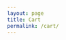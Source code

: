 ```yaml
---
layout: page
title: Cart
permalink: /cart/
---
```

<div id="cart"></div>


<script type="text/javascript">
var getJSON = function(url, callback) {
    var xhr = new XMLHttpRequest();
    xhr.open('GET', url, true);
    xhr.responseType = 'json';
    xhr.onload = function() {
      var status = xhr.status;
      if (status == 200) {
        callback(null, xhr.response);
      } else {
        callback(status);
      }
    };
    xhr.send();
};

getJSON('https://script.google.com/macros/s/AKfycbyWpKQdW8LbheeCZ5KiHZJOz0nj--hGsBUQWUsYeq3Y6vP3Ht76/exec?amount=15',
function(err, data) {
  if (err != null) {
    document.getElementById('cart').innerHTML = "err";
  } else {
    document.getElementById('cart').innerHTML = data.query.count;
  }
});
</script>


<script type="text/javascript">
	show_cart();
	function show_cart () {
		var items = JSON.parse(localStorage.getItem("items")) || new Array();
		if (items.length >= 1) {
			var htmlString = '<table class="cart-table-m cart-table"><tbody><tr><th></th><th></th><th>Item</th><th>Quantity</th><th>Suggested Donation</th><th>Donation</th></tr>';
			for (var i = 0; i < items.length; i++) {
				var amount = 0;
				if (items[i].donation) {
					amount =  Number(items[i].suggested_donation) * Number(items[i].quantity);
				};
				htmlString = htmlString + '<tr class="cart-table-row"><td><a class="cart_remove" onclick="remove_item(' + i + ');">x</a></td><td>' + '<img class="cart-item-image" src="{{ site.url }}{{ site.baseurl }}/images/' + items[i].image + '"/>' + '</td><td><dl><dt>Item</dt><dd>' + if_cart_donation(items[i].use,'<a href="{{ site.url }}{{ site.baseurl }}' + items[i].url + '">') + items[i].item + if_cart_donation(items[i].use,'</a><br>') + if_cart_donation(items[i].use,selected(items[i].use,i)) + '</dd></dl></td><td>' + if_cart_donation(items[i].use,'<dl><dt>Quantity</dt><dd><input id="quantity_' + i + '" class="input-text qty text" step="1" min="1" max="99999" name="quantity" value="' + items[i].quantity + '" title="Qty" size="4" pattern="[0-9]*" inputmode="numeric" type="number" onclick="document.getElementById(\'update_cart\').classList.add(\'update_cart\');"></dd></dl>') + '</td><td>' + if_cart_donation(items[i].use,'<dl><dt>Suggested Donation</dt><dd>$' + (Number(items[i].suggested_donation) * Number(items[i].quantity)).toFixed(2).toString() + '</dd></dl>') + '</td><td><dl><dt>Donation</dt><dd>$' + amount.toFixed(2).toString() + "</dd></dl></td></tr>";
			};
			htmlString = htmlString + '<tr><td></td><td></td><td></td><td></td><td></td><td><input type="submit" id="update_cart" class="" onclick="update_cart();" value="Update Cart"></td></tr></tbody></table><a class="shop-buttons float-left" onclick="empty_cart();">Empty Cart</a>';

			htmlString = htmlString + '<div id="cart-totals">' + ask_for_donations(total(items)) + '<h3>Cart Totals</h3><p>Shipping is included with suggested donation. For Expedited Shipping (Must call us with details) (651)-484-1040.</p><table class="cart-table"><tbody><tr><td>Suggested Total</td><td>$' + suggested_total(items).toFixed(2).toString() + '</td></tr><tr><td>Total</td><td>$' + total(items).toFixed(2).toString() + '</td></tr></tbody></table></div>';
			document.getElementById('cart').innerHTML = htmlString;
		}else{
		//	document.getElementById('cart').innerHTML = '<h3 style="text-align: center;color: #7f7f7f;">Empty Cart</h3>';
		};
	}
	
	function update_cart () {
		var items = JSON.parse(localStorage.getItem("items")) || new Array();
		for (var i = 0; i < items.length; i++) {
			if (items[i].use != "none") {
				items[i].use = document.getElementById("use_"+i).value;
				items[i].quantity = document.getElementById("quantity_"+i).value;
			};
		};
		localStorage.setItem("items", JSON.stringify(items));
		show_cart();
	}
	
	function remove_item (id) {
		update_cart();
		var items = JSON.parse(localStorage.getItem("items")) || new Array();
		items.splice(id, 1);
		localStorage.setItem("items", JSON.stringify(items));
		show_cart();
	}

	function total (items) {
		var amount = 0;
		for (var i = items.length - 1; i >= 0; i--) {
			if (items[i].donation) {
				amount = amount + (Number(items[i].suggested_donation) * Number(items[i].quantity));
			};
		};
		return amount;
	}

	function suggested_total (items) {
		var amount = 0;
		for (var i = items.length - 1; i >= 0; i--) {
			if (items[i].use != "none") {
				amount = amount + (Number(items[i].suggested_donation) * Number(items[i].quantity));
			};
		};
		return amount;
	}

	function if_cart_donation (argument,text) {
		if (argument != "none") {
			return text;
		}else{
			return '';
		};
	}

	function selected (argument,i) {
		var select =  new Array("","","","","","","","");
		if (argument == '-- Please Select --') {
			select[0] =  ' selected="selected"';
		};
		if (argument == 'Family/Personal') {
			select[1] =  ' selected="selected"';
		};
		if (argument == 'Community') {
			select[2] =  ' selected="selected"';
		};
		if (argument == 'Church') {
			select[3] =  ' selected="selected"';
		};
		if (argument == 'College') {
			select[4] =  ' selected="selected"';
		};
		if (argument == 'High School') {
			select[5] =  ' selected="selected"';
		};
		if (argument == 'Pregnancy Resource Center') {
			select[6] =  ' selected="selected"';
		};
		if (argument == 'Sidewalk Counseling') {
			select[7] =  ' selected="selected"';
		};
		return '<select id="use_' + i + '" class="use" type="select" name="use" onclick="document.getElementById(\'update_cart\').classList.add(\'update_cart\');"><option value="-- Please Select --"' + select[0] + '>-- Please Select --</option><option value="Family/Personal"' + select[1] + '>Family/Personal</option><option value="Community"' + select[2] + '>Community</option><option value="Church"' + select[3] + '>Church</option><option value="College"' + select[4] + '>College</option><option value="High School"' + select[5] + '>High School</option><option value="Pregnancy Resource Center"' + select[6] + '>Pregnancy Resource Center</option><option value="Sidewalk Counseling"' + select[7] + '>Sidewalk Counseling</option></select>';
	}

	function ask_for_donations (amount) {
		if (amount == 0) {
			return '<p>HLA materials are available free of charge. Your donation today helps us support those who cannot afford a financial gift at this time.</p><span>$</span><input id="cart_donations" class="input-text qty text" step="0.01" min="0.01" max="99999" name="quantity" title="Donation" size="4" pattern="[0-9]*" inputmode="numeric" type="number"><a id="cart_donation" class="" onclick="add_donation_to_cart();">Add Donation</a>';
		}else{
			return "";
		};
	}

	function add_donation_to_cart () {
		var line_item = new Object();
		line_item.item = "Donation";
		line_item.id_number = "#0001";
		line_item.url = "{{ page.url }}";
		line_item.image = "{{ site.cart_donations_image }}";
		line_item.donation = "true";
		line_item.suggested_donation = document.getElementById("cart_donations").value;
		line_item.quantity = "1";
		line_item.use = "none";
		var items = JSON.parse(localStorage.getItem("items")) || new Array();
		items.push(line_item);
		var myJSON = JSON.stringify(items);
		localStorage.setItem("items", myJSON);
		show_cart();
	}
	function empty_cart () {
		localStorage.removeItem("items");
		show_cart();
	}
</script>